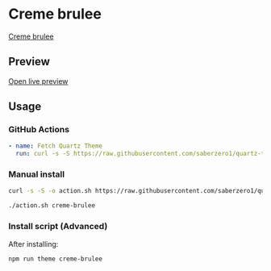 # Creme brulee

[Creme brulee](https://github.com/anareaty)

## Preview

[Open live preview](https://quartz-themes.github.io/creme-brulee/)

## Usage

### GitHub Actions

```yaml
- name: Fetch Quartz Theme
  run: curl -s -S https://raw.githubusercontent.com/saberzero1/quartz-themes/master/action.sh | bash -s -- creme-brulee
```

### Manual install

```bash
curl -s -S -o action.sh https://raw.githubusercontent.com/saberzero1/quartz-themes/master/action.sh

./action.sh creme-brulee
```

### Install script (Advanced)

After installing:

```bash
npm run theme creme-brulee
```
